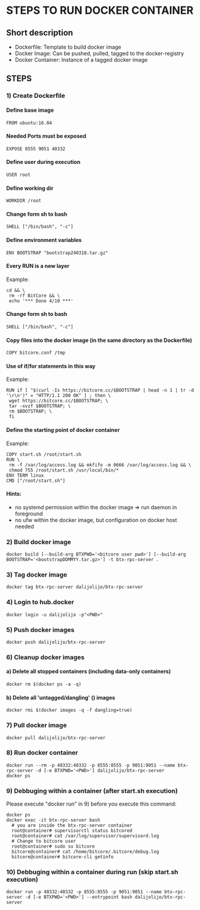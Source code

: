 # STEPS TO RUN DOCKER CONTAINER

## Short description
* Dockerfile: Template to build docker image
* Docker Image: Can be pushed, pulled, tagged to the docker-registry
* Docker Container: Instance of a tagged docker image


## STEPS
### 1) Create Dockerfile
#### Define base image
```FROM ubuntu:16.04```
#### Needed Ports must be exposed
```EXPOSE 8555 9051 40332```
#### Define user during execution
```USER root```
#### Define working dir
```WORKDIR /root```
#### Change form sh to bash 
```SHELL ["/bin/bash", "-c"]```
#### Define environment variables
```ENV BOOTSTRAP "bootstrap240318.tar.gz" ```
#### Every RUN is a new layer
Example:
```
cd && \
 rm -rf BitCore && \
 echo '*** Done 4/10 ***'
```
#### Change form sh to bash 
```SHELL ["/bin/bash", "-c"]```
#### Copy files into the docker image (in the same directory as the Dockerfile)
```COPY bitcore.conf /tmp```
#### Use of if/for statements in this way
Example:
```
RUN if [ "$(curl -Is https://bitcore.cc/$BOOTSTRAP | head -n 1 | tr -d '\r\n')" = "HTTP/1.1 200 OK" ] ; then \
 wget https://bitcore.cc/$BOOTSTRAP; \
 tar -xvzf $BOOTSTRAP; \
 rm $BOOTSTRAP; \
 fi
```
#### Define the starting point of docker container
Example:
```
COPY start.sh /root/start.sh
RUN \
 rm -f /var/log/access.log && mkfifo -m 0666 /var/log/access.log && \
 chmod 755 /root/start.sh /usr/local/bin/*
ENV TERM linux
CMD ["/root/start.sh"]
```
#### Hints:
- no systemd permission within the docker image => run daemon in foreground
- no ufw within the docker image, but configuration on docker host needed 


### 2) Build docker image
```
docker build [--build-arg BTXPWD='<bitcore user pwd>'] [--build-arg BOOTSTRAP='<bootstrapDDMMYY.tar.gz>'] -t btx-rpc-server .
```

### 3) Tag docker image
```
docker tag btx-rpc-server dalijolijo/btx-rpc-server
```

### 4) Login to hub.docker
```
docker login -u dalijolijo -p"<PWD>"
```

### 5) Push docker images
```
docker push dalijolijo/btx-rpc-server
```

### 6) Cleanup docker images
#### a) Delete all stopped containers (including data-only containers)
```
docker rm $(docker ps -a -q)
```
#### b) Delete all 'untagged/dangling' (<none>) images
```
docker rmi $(docker images -q -f dangling=true)
```

### 7) Pull docker image
```
docker pull dalijolijo/btx-rpc-server
```

### 8) Run docker container
```
docker run --rm -p 40332:40332 -p 8555:8555 -p 9051:9051 --name btx-rpc-server -d [-e BTXPWD='<PWD>'] dalijolijo/btx-rpc-server
docker ps
```

### 9) Debbuging within a container (after start.sh execution)
Please execute "docker run" in 9) before you execute this command:
```
docker ps
docker exec -it btx-rpc-server bash
  # you are inside the btx-rpc-server container
  root@container# supervisorctl status bitcored
  root@container# cat /var/log/supervisor/supervisord.log
  # Change to bitcore user
  root@container# sudo su bitcore
  bitcore@container# cat /home/bitcore/.bitcore/debug.log
  bitcore@container# bitcore-cli getinfo
```

### 10) Debbuging within a container during run (skip start.sh execution)
```
docker run -p 40332:40332 -p 8555:8555 -p 9051:9051 --name btx-rpc-server -d [-e BTXPWD='<PWD>'] --entrypoint bash dalijolijo/btx-rpc-server
```
